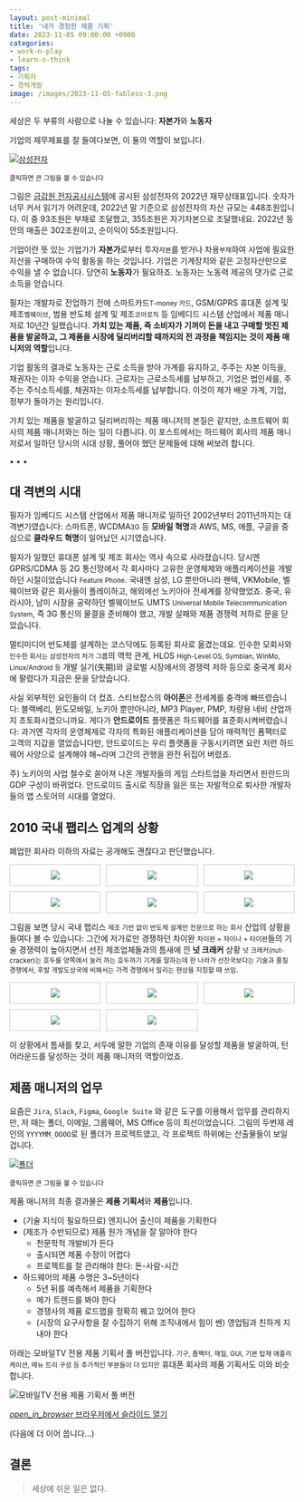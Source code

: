 ```yaml
---
layout: post-minimal
title: '내가 경험한 제품 기획'
date: 2023-11-05 09:00:00 +0900
categories:
- work-n-play
- learn-n-think
tags:
- 기획자
- 경력개발
image: /images/2023-11-05-fabless-3.png
---
```


세상은 두 부류의 사람으로 나눌 수 있습니다: **자본가**와 **노동자**

기업의 제무제표를 잘 들여다보면, 이 둘의 역할이 보입니다. 

[![삼성전자](/images/2023-11-05-samsung.png)](/images/2023-11-05-samsung.png)
<div class="text-center"><small>클릭하면 큰 그림을 볼 수 있습니다</small></div>

그림은 [금감원 전자공시시스템](//dart.fss.or.kr)에 공시된 삼성전자의 2022년 재무상태표입니다. 숫자가 너무 커서 읽기가 어려운데, 2022년 말 기준으로 삼성전자의 자산 규모는 448조원입니다. 이 중 93조원은 부채로 조달했고, 355조원은 자기자본으로 조달했네요. 2022년 동안의 매출은 302조원이고, 순이익이 55조원입니다.

기업이란 뜻 있는 기업가가 **자본가**로부터 투자<small class="text-muted">자본</small>를 받거나 차용<small class="text-muted">부채</small>하여 사업에 필요한 자산을 구매하여 수익 활동을 하는 것입니다. 기업은 기계장치와 같은 고정자산만으로 수익을 낼 수 없습니다. 당연히 **노동자**가 필요하죠. 노동자는 노동력 제공의 댓가로 근로 소득을 얻습니다.

필자는 개발자로 전업하기 전에 스마트카드<small class="text-muted">T-money 카드</small>, GSM/GPRS 휴대폰 설계 및 제조<small class="text-muted">벨웨이브</small>, 범용 반도체 설계 및 제조<small class="text-muted">코아로직</small> 등 임베디드 시스템 산업에서 제품 매니저로 10년간 일했습니다. **가치 있는 제품, 즉 소비자가 기꺼이 돈을 내고 구매할 멋진 제품을 발굴하고, 그 제품을 시장에 딜리버리할 때까지의 전 과정을 책임지는 것이 제품 매니저의 역할**입니다. 

기업 활동의 결과로 노동자는 근로 소득을 받아 가계를 유지하고, 주주는 자본 이득을, 채권자는 이자 수익을 얻습니다. 근로자는 근로소득세를 납부하고, 기업은 법인세를, 주주는 주식소득세를, 채권자는 이자소득세를 납부합니다. 이것이 제가 배운 가계, 기업, 정부가 돌아가는 원리입니다.

가치 있는 제품을 발굴하고 딜리버리하는 제품 매니저의 본질은 같지만, 소프트웨어 회사의 제품 매니저와는 하는 일이 다릅니다. 이 포스트에서는 하드웨어 회사의 제품 매니저로서 일하던 당시의 시대 상황, 풀어야 했던 문제들에 대해 써보려 합니다.

<!--more-->
<div class="spacer">• • •</div>

## 대 격변의 시대

필자가 임베디드 시스템 산업에서 제품 매니저로 일하던 2002년부터 2011년까지는 대 격변기였습니다: 스마트폰, WCDMA<small class="text-muted">3G</small> 등 **모바일 혁명**과 AWS, MS, 애플, 구글을 중심으로 **클라우드 혁명**이 일어났던 시기였습니다. 

필자가 일했던 휴대폰 설계 및 제조 회사는 역사 속으로 사라졌습니다. 당시엔 GPRS/CDMA 등 2G 통신망에서 각 회사마다 고유한 운영체제와 애플리케이션을 개발하던 시절이었습니다 <small class="text-muted">Feature Phone</small>. 국내엔 삼성, LG 뿐만아니라 팬텍, VKMobile, 벨웨이브와 같은 회사들이 플레이하고, 해외에선 노키아아 전세계를 장악했었죠. 중국, 유라시아, 남미 시장을 공략하던 벨웨이브도 UMTS <small class="text-muted">Universal Mobile Telecommunication System</small>, 즉 3G 통신의 물결을 준비해야 했고, 개발 실패와 제품 경쟁력 저하로 문을 닫았습니다.

멀티미디어 반도체를 설계하는 코스닥에도 등록된 회사로 옮겼는데요. 인수한 모회사와<small class="text-muted">인수한 회사는 삼성전자의 처가 그룹</small>의 역학 관계, HLOS <small class="text-muted">High-Level OS, Symbian, WinMo, Linux/Android 등</small> 개발 실기(失期)와 글로벌 시장에서의 경쟁력 저하 등으로 중국계 회사에 팔렸다가 지금은 문을 닫았습니다. 

사실 외부적인 요인들이 더 컸죠. 스티브잡스의 **아이폰**은 전세계를 충격에 빠뜨렸습니다: 블랙베리, 윈도모바일, 노키아 뿐만아니라, MP3 Player, PMP, 차량용 네비 산업까지 초토화시켰으니까요. 게다가 **안드로이드** 플랫폼은 하드웨어를 표준화시켜버렸습니다: 과거엔 각자의 운영체제로 각자의 특화된 애플리케이션을 담아 매력적인 폼팩터로 고객의 지갑을 열었습니다만, 안드로이드는 우리 플랫폼을 구동시키려면 요런 저런 하드웨어 사양으로 설계해야 해~라며 그간의 관행을 완전 뒤집어 버렸죠.

주) 노키아의 사업 철수로 쏟아져 나온 개발자들의 게임 스타트업을 차리면서 핀란드의 GDP 구성이 바뀌었다. 안드로이드 출시로 직장을 잃은 또는 자발적으로 퇴사한 개발자들의 앱 스토어의 시대를 열었다. 

## 2010 국내 팹리스 업계의 상황

폐업한 회사라 이하의 자료는 공개해도 괜찮다고 판단했습니다. 

<div class="grid-container">
    <div class="grid-item">
        <img src="/images/2023-11-05-fabless-1.png"/>
    </div>
    <div class="grid-item">
        <img src="/images/2023-11-05-fabless-2.png"/>
    </div>
    <div class="grid-item">
        <img src="/images/2023-11-05-fabless-3.png"/>
    </div>
    <div class="grid-item">
        <img src="/images/2023-11-05-fabless-4.png"/>
    </div>
    <div class="grid-item">
        <img src="/images/2023-11-05-fabless-5.png"/>
    </div>
    <div class="grid-item">
        <img src="/images/2023-11-05-fabless-6.png"/>
    </div>
</div>

그림을 보면 당시 국내 팹리스 <small class="text-muted">제조 기반 없이 반도체 설계만 전문으로 하는 회사</small> 산업의 상황을 들여다 볼 수 있습니다: 그간에 저가로만 경쟁하던 차이완 <small class="text-muted">차이완 = 차이나 + 타이완</small>들의 기술 경쟁력이 높아지면서 선진 제조업체들과의 틈새에 낀 **넛 크래커** 상황 <small class="text-muted">넛 크래커(nut-cracker)는 호두를 양쪽에서 눌러 까는 호두까기 기계를 말하는데 한 나라가 선진국보다는 기술과 품질 경쟁에서, 후발 개발도상국에 비해서는 가격 경쟁에서 밀리는 현상을 지칭할 때 쓰임</small>.

<div class="grid-container">
    <div class="grid-item">
        <img src="/images/2023-11-05-corelogic-1.png"/>
    </div>
    <div class="grid-item">
        <img src="/images/2023-11-05-corelogic-2.png"/>
    </div>
    <div class="grid-item">
        <img src="/images/2023-11-05-corelogic-3.png"/>
    </div>
    <div class="grid-item">
        <img src="/images/2023-11-05-corelogic-4.png"/>
    </div>
    <div class="grid-item">
        <img src="/images/2023-11-05-corelogic-5.png"/>
    </div>
</div>

이 상황에서 틈새를 찾고, 서두에 말한 기업의 존재 이유를 달성할 제품을 발굴하여, 턴어라운드를 달성하는 것이 제품 매니저의 역할이었죠.

## 제품 매니저의 업무 

요즘은 `Jira`, `Slack`, `Figma`, `Google Suite` 와 같은 도구를 이용해서 업무를 관리하지만, 저 때는 폴더, 이메일, 그룹웨어, MS Office 등이 최선이었습니다. 그림의 두번재 레인의 `YYYYMM_OOOO`로 된 폴더가 프로젝트였고, 각 프로젝트 하위에는 산출물들이 보일겁니다.

[![폴더](/images/2023-11-05-product-manager.png)](/images/2023-11-05-product-manager.png)
<div class="text-center"><small>클릭하면 큰 그림을 볼 수 있습니다</small></div>

제품 매니저의 최종 결과물은 **제품 기획서**와 **제품**입니다.

- (기술 지식이 필요하므로) 엔지니어 출신이 제품을 기획한다
- (제조가 수반되므로) 제품 원가 개념을 잘 알아야 한다
  - 천문학적 개발비가 든다
  - 출시되면 제품 수정이 어렵다
  - 프로젝트를 잘 관리해야 한다: 돈-사람-시간
- 하드웨어의 제품 수명은 3~5년이다
  - 5년 뒤를 예측해서 제품을 기획한다
  - 메가 트렌드를 봐야 한다
  - 경쟁사의 제품 로드맵을 정확히 꿰고 있어야 한다
  - (시장의 요구사항을 잘 수집하기 위해 조직내에서 힘이 쎈) 영업팀과 친하게 지내야 한다

아래는 모바일TV 전용 제품 기획서 풀 버전입니다. <small class="text-muted">기구, 폼팩터, 재질, GUI, 기본 탑재 애플리케이션, 메뉴 트리 구성 등 추가적인 부분들이 더 있지만</small> 휴대폰 회사의 제품 기획서도 이와 비슷합니다.

![모바일TV 전용 제품 기획서 풀 버전](/images/2023-11-05-hawk.png)
<div class="panel panel-default" style="width:100%; max-width: 600px; margin: 1em auto;">
  <div class="panel-body text-center">
    <a href="/files/2023-11-05-hawk.pdf">
      <i class="material-icons">open_in_browser</i>
      브라우저에서 슬라이드 열기
    </a>
  </div>
</div>

(다음에 더 이어 씁니다...)

## 결론

> 세상에 쉬운 일은 없다.

<style>
    /* 기본 스타일 */
    .grid-container {
        display: grid;
        grid-template-columns: repeat(3, 1fr);
        gap: 10px;
    }

    .grid-item {
        text-align: center;
        padding: 10px;
        border: 1px solid #ccc;
    }

    /* 좁은 화면에서 레이아웃 변경 */
    @media screen and (max-width: 768px) {
        .grid-container {
            grid-template-columns: repeat(1, 1fr);
        }
    }
</style>


